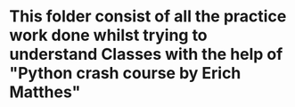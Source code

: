 # This folder consist of all the practice work done whilst trying to understand Classes with the help of "Python crash course by Erich Matthes"